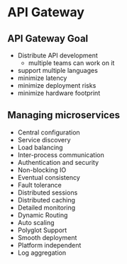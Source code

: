 # API Gateway

## API Gateway Goal

- Distribute API development
  - multiple teams can work on it
- support multiple languages
- minimize latency
- minimize deployment risks
- minimize hardware footprint

## Managing microservices

- Central configuration
- Service discovery
- Load balancing
- Inter-process communication
- Authentication and security
- Non-blocking IO
- Eventual consistency
- Fault tolerance
- Distributed sessions
- Distributed caching
- Detailed monitoring
- Dynamic Routing
- Auto scaling
- Polyglot Support
- Smooth deployment
- Platform independent
- Log aggregation
